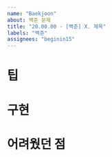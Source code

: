 ```yaml
---
name: "Baekjoon"
about: 백준 문제
title: "20.00.00 - [백준] X. 제목"
labels: "백준"
assignees: "beginin15"
---
```


# 팁
# 구현
# 어려웠던 점
